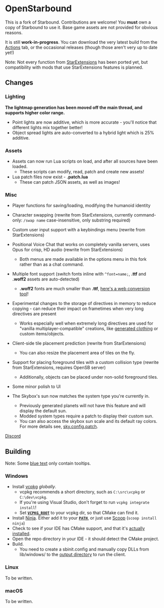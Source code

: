 # OpenStarbound

This is a fork of Starbound. Contributions are welcome!
You **must** own a copy of Starbound to use it. Base game assets are not provided for obvious reasons.

It is still **work-in-progress**. You can download the very latest build from the [Actions](https://github.com/OpenStarbound/OpenStarbound/actions?query=branch%3Amain) tab, or the occasional releases (though those aren't very up to date yet!)

Note: Not every function from [StarExtensions](https://github.com/StarExtensions/StarExtensions) has been ported yet, but compatibility with mods that use StarExtensions features is planned.

## Changes
### Lighting
**The lightmap generation has been moved off the main thread, and supports higher color range.**
  * Point lights are now additive, which is more accurate - you'll notice that different lights mix together better!
  * Object spread lights are auto-converted to a hybrid light which is 25% additive.

### Assets
* Assets can now run Lua scripts on load, and after all sources have been loaded.
  * These scripts can modify, read, patch and create new assets!
* Lua patch files now exist - **.patch.lua**
  * These can patch JSON assets, as well as images!
### Misc
* Player functions for saving/loading, modifying the humanoid identity
* Character swapping (rewrite from StarExtensions, currently command-only: `/swap name` case-insensitive, only substring required)
* Custom user input support with a keybindings menu (rewrite from StarExtensions)
* Positional Voice Chat that works on completely vanilla servers, uses Opus for crisp, HD audio (rewrite from StarExtensions)
  * Both menus are made available in the options menu in this fork rather than as a chat command.
* Multiple font support (switch fonts inline with `^font=name;`, **.ttf** and **.woff2** assets are auto-detected)
  * **.woff2** fonts are much smaller than **.ttf**, [here's a web conversion tool](https://kombu.kanejaku.org/)!
* Experimental changes to the storage of directives in memory to reduce copying - can reduce their impact on frametimes when very long directives are present
  * Works especially well when extremely long directives are used for "vanilla multiplayer-compatible" creations, like [generated clothing](https://silverfeelin.github.io/Starbound-NgOutfitGenerator/) or custom items/objects.

* Client-side tile placement prediction (rewrite from StarExtensions)
  * You can also resize the placement area of tiles on the fly.
* Support for placing foreground tiles with a custom collision type (rewrite from StarExtensions, requires OpenSB server)
  * Additionally, objects can be placed under non-solid foreground tiles.

* Some minor polish to UI
* The Skybox's sun now matches the system type you're currently in.
  * Previously generated planets will not have this feature and will display the default sun.
  * Modded system types require a patch to display their custom sun.
  * You can also access the skybox sun scale and its default ray colors. For more details see, [sky.config.patch](https://github.com/OpenStarbound/OpenStarbound/blob/main/assets/opensb/sky.config.patch).

[Discord](https://discord.gg/D4QqtBNmAY)


## Building
Note: Some [blue text](## "hi :3") only contain tooltips. 

### Windows
* Install [vcpkg](https://github.com/microsoft/vcpkg?tab=readme-ov-file#quick-start-windows) *globally*.
  * vcpkg recommends a short directory, such as `C:\src\vcpkg` or `C:\dev\vcpkg`.
  * If you're using Visual Studio, don't forget to run `vcpkg integrate install`!
  * Set [**`VCPKG_ROOT`**](## "Environment Value") to your vcpkg dir, so that CMake can find it.
* Install [Ninja](https://ninja-build.org/ "Ninja Build System"). Either add it to your [**`PATH`**](## "Environment Value"), or just use [Scoop](https://scoop.sh/) (`scoop install ninja`)
* Check to see if your IDE has CMake support, and that it's [actually installed](## "If you're using VS, open Visual Studio Installer to install CMake.").
* Open the repo directory in your IDE - it should detect the CMake project.
* Build.
  * You need to create a sbinit.config and manually copy DLLs from lib/windows/ to the [output directory](## "dist/") to run the client.
### Linux
To be written.
### macOS
To be written.
